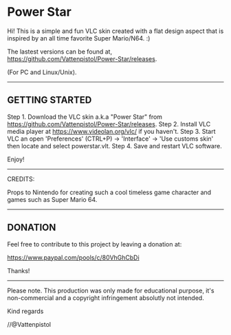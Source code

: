 # Power Star

Hi! This is a simple and fun VLC skin created with a flat design aspect that is inspired by an all time favorite Super Mario/N64. :)

The lastest versions can be found at, https://github.com/Vattenpistol/Power-Star/releases.

(For PC and Linux/Unix).

-----------
GETTING STARTED
---
Step 1. Download the VLC skin a.k.a "Power Star" from https://github.com/Vattenpistol/Power-Star/releases.
Step 2. Install VLC media player at https://www.videolan.org/vlc/ if you haven't.
Step 3. Start VLC an open 'Preferences' (CTRL+P) -> 'Interface' ->  'Use customs skin' then locate and select powerstar.vlt.
Step 4. Save and restart VLC software.

Enjoy!

-----------

CREDITS:

Props to Nintendo for creating such a cool timeless game character and games such as Super Mario 64.

-----------
DONATION
---
Feel free to contribute to this project by leaving a donation at:

https://www.paypal.com/pools/c/80VhGhCbDi

Thanks!

-----------
Please note.
This production was only made for educational purpose, it's non-commercial and a copyright infringement absolutly not intended.

Kind regards

//@Vattenpistol
